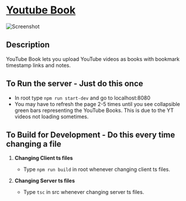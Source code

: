 # [Youtube Book](https://cryptic-basin-95763.herokuapp.com/)

![Screenshot](docs/Youtube_Book_Screenshot.jpg)  

## Description
YouTube Book lets you upload YouTube videos as books with bookmark timestamp links and notes.

## To Run the server - Just do this once
* In root type `npm run start-dev` and go to localhost:8080
* You may have to refresh the page 2-5 times until you see collapsible green bars representing the YouTube Books. This is due to the YT videos not loading sometimes.

## To Build for Development - Do this every time changing a file
1. **Changing Client ts files**
    * Type `npm run build` in root whenever changing client ts files.

2. **Changing Server ts files**
    * Type `tsc` in src whenever changing server ts files.
       
     
